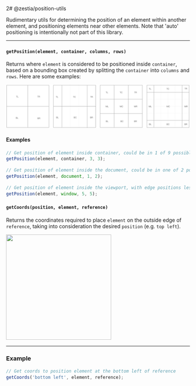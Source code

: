 2# @zestia/position-utils

Rudimentary utils for determining the position of an element within another element, and positioning
elements near other elements. Note that 'auto' positioning is intentionally not part of this library.

<hr>

#### `getPosition(element, container, columns, rows)`

Returns where `element` is considered to be positioned inside `container`, based on a bounding box created by splitting the `container` into `columns` and `rows`. Here are some examples:

<img src="assets/position.png" width="860">

#### Examples

```javascript
// Get position of element inside container, could be in 1 of 9 possible positions
getPosition(element, container, 3, 3);
```

```javascript
// Get position of element inside the document, could be in one of 2 possible locations: top center or bottom center
getPosition(element, document, 1, 2);
```

```javascript
// Get position of element inside the viewport, with edge positions less likely to be considered
getPosition(element, window, 5, 5);
```

#### `getCoords(position, element, reference)`

Returns the coordinates required to place `element` on the outside edge of `reference`, taking into consideration the desired `position` (e.g. `top left`).

<img src="assets/coords.png" width="288" height="288">

<hr />

### Example

```javascript
// Get coords to position element at the bottom left of reference
getCoords('bottom left', element, reference);
```
